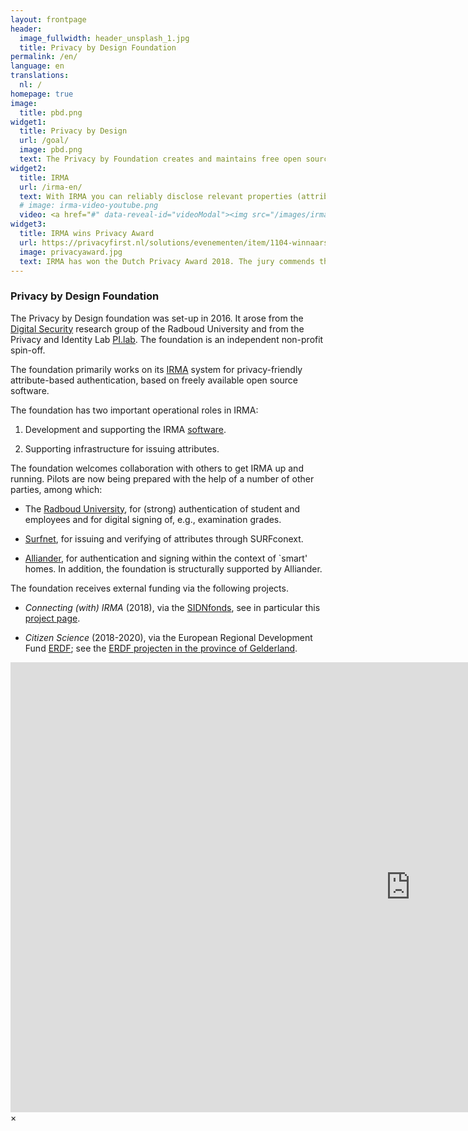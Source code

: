 ```yaml
---
layout: frontpage
header:
  image_fullwidth: header_unsplash_1.jpg
  title: Privacy by Design Foundation
permalink: /en/
language: en
translations:
  nl: /
homepage: true
image:
  title: pbd.png
widget1:
  title: Privacy by Design
  url: /goal/
  image: pbd.png
  text: The Privacy by Foundation creates and maintains free open source software that primarily focuses on the privacy of the user. The most important project of the foundation is IRMA, an acronym for <em>I Reveal my Attributes</em>.
widget2:
  title: IRMA
  url: /irma-en/
  text: With IRMA you can reliably disclose relevant properties (attributes, such as "older than 18") of yourself to others. You manage these attributes yourself in an app, on your own phone.
  # image: irma-video-youtube.png
  video: <a href="#" data-reveal-id="videoModal"><img src="/images/irma-video-youtube.png" width="302" height="182" alt=""/></a>
widget3:
  title: IRMA wins Privacy Award
  url: https://privacyfirst.nl/solutions/evenementen/item/1104-winnaars-nederlandse-privacy-awards-2018.html
  image: privacyaward.jpg
  text: IRMA has won the Dutch Privacy Award 2018. The jury commends the privacy by design, the large innovative potential, and the potential social impact of IRMA.
---
```


### Privacy by Design Foundation

The Privacy by Design foundation was set-up in 2016. It arose from the
[Digital Security](http://www.ru.nl/ds/) research group of the Radboud
University and from the Privacy and Identity Lab
[PI.lab](http://www.pilab.nl).  The foundation is an independent
non-profit spin-off.

The foundation primarily works on its [IRMA](/irma-en) system for
privacy-friendly attribute-based authentication, based on freely
available open source software. 

The foundation has two important operational roles in IRMA:

1. Development and supporting the IRMA
[software](https://credentials.github.io/).

2. Supporting infrastructure for issuing attributes.

The foundation welcomes collaboration with others to get IRMA up and
running.  Pilots are now being prepared with the help of a number of
other parties, among which:

 * The [Radboud University](https://www.ru.nl/english/), for (strong)
   authentication of student and employees and for digital signing of,
   e.g., examination grades.

 * [Surfnet](https://www.surf.nl/en/services-and-products/surfconext/index.html),
   for issuing and verifying of attributes through SURFconext.

 * [Alliander](http://www.alliander.nl), for authentication and
   signing within the context of `smart' homes. In addition, the
   foundation is structurally supported by Alliander.

The foundation receives external funding via the following projects.

 * *Connecting (with) IRMA* (2018), via the [SIDNfonds](https://www.sidnfonds.nl/projecten), see in particular this [project page](https://www.sidnfonds.nl/projecten/connecting-with-irma).

 * *Citizen Science* (2018-2020), via the European Regional
    Development Fund [ERDF](http://ec.europa.eu/regional_policy/en/funding/erdf/); see the [ERDF projecten in the province of Gelderland](https://www.europaomdehoek.nl/projecten/?radius=&projectProvince[]=Gelderland).


<div id="videoModal" class="reveal-modal large" data-reveal="">
  <div class="flex-video widescreen vimeo" style="display: block;">
    <iframe width="1280" height="720" src="https://www.youtube-nocookie.com/embed/q6IihEQFPys" frameborder="0" allowfullscreen></iframe>
  </div>
  <a class="close-reveal-modal">&#215;</a>
</div>
